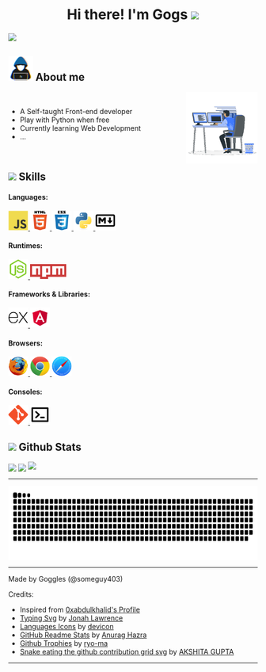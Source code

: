 <h1 align="center"> Hi there! I'm Gogs <img src="https://media.giphy.com/media/hvRJCLFzcasrR4ia7z/giphy.gif" width="35"></h1>

<img align="center" height="150px" src="https://readme-typing-svg.herokuapp.com?font=Jetbrains+Mono&size=21&pause=1000&center=true&vCenter=true&width=435&lines=Front-end+Developer;HyperText+Markup+Language+(HTML);Cascading+Style+Sheets+(CSS);Javascript+(JS)">

## <img src = "https://github.com/0xAbdulKhalid/0xAbdulKhalid/raw/main/assets/mdImages/about_me.gif" width=50px> **About me**

<img align="right" src="https://github.com/0xAbdulKhalid/0xAbdulKhalid/raw/main/assets/mdImages/Right_Side.gif" width=145px>

<br>

- A Self-taught Front-end developer
- Play with Python when free
- Currently learning Web Development
- ...

<br>

## <img src="https://media2.giphy.com/media/QssGEmpkyEOhBCb7e1/giphy.gif?cid=ecf05e47a0n3gi1bfqntqmob8g9aid1oyj2wr3ds3mg700bl&rid=giphy.gif" width ="25"><b> Skills</b>

#### <b>Languages:</b>

<a href="https://developer.mozilla.org/en-US/docs/Web/JavaScript" target="_blank">
  <img src="https://raw.githubusercontent.com/devicons/devicon/master/icons/javascript/javascript-original.svg" alt="javascript" width="40" height="40"/>
</a>

<a href="https://www.w3.org/html/" target="_blank">
  <img src="https://raw.githubusercontent.com/devicons/devicon/master/icons/html5/html5-original-wordmark.svg" alt="html5" width="40" height="40"/>
</a>

<a href="https://developer.mozilla.org/en-US/docs/Web/CSS" target="_blank">
  <img src="https://raw.githubusercontent.com/devicons/devicon/master/icons/css3/css3-original-wordmark.svg" alt="css3" width="40" height="40"/>
</a>

<a href="https://www.python.org/" target="_blank">
  <img src="https://github.com/devicons/devicon/raw/master/icons/python/python-original.svg" alt="python" width="40" height="40"/>
</a>

<a href="https://www.markdownguide.org" target="_blank">
<img src="./markdown.svg" alt="markdown" height="40"/>
</a>

#### <b>Runtimes:</b>

<a href="https://nodejs.org" target="_blank">
  <img src="https://raw.githubusercontent.com/devicons/devicon/master/icons/nodejs/nodejs-original.svg" alt="nodejs" height="40" />
</a>

<a href="https://www.npmjs.com/" target="_blank">
  <img src="./npm.svg" alt="npm" height="30" />
</a>

#### <b>Frameworks & Libraries:</b>

<a href="https://expressjs.com" target="_blank">
 <img src="./express.svg" alt="expressjs" height="40"/>
</a>

<a href="https://angular.io/" target="_blank">
  <img src="./angular.svg" alt="angular" height="40">
</a>

#### <b>Browsers:</b>

<a href="https://www.mozilla.org/en-US/firefox/new/" target="_blank">
  <img src="https://raw.githubusercontent.com/devicons/devicon/master/icons/firefox/firefox-original.svg" alt="firefox" height="40" />
</a>

<a href="https://www.google.com/intl/en/chrome/?brand=YTUH&gclid=CjwKCAiAv9ucBhBXEiwA6N8nYE-8d8ABtQ2xVFaon20nqhSg7o5xDZPbCUncfevoiGgaUdz-KK_NdhoCe2QQAvD_BwE&gclsrc=aw.ds" target="_blank">
  <img src="https://raw.githubusercontent.com/devicons/devicon/master/icons/chrome/chrome-original.svg" alt="chrome" height="40" />
</a>

<a href="https://apps.apple.com/us/app/safari/id1146562112" target="_blank">
  <img src="https://raw.githubusercontent.com/devicons/devicon/master/icons/safari/safari-original.svg" alt="safari" height="40" />
</a>

#### <b>Consoles:</b>

<a href="https://git-scm.com/" target="_blank">
  <img src="https://raw.githubusercontent.com/devicons/devicon/master/icons/git/git-original.svg" alt="git" height="40" />
</a>

<img src="./terminal.svg" alt="terminal" height="40" />

## <img src="https://camo.githubusercontent.com/c0a1ff533f2a741658eb8a0551bd70fb541825ef55f07e8c761aa2795d2e0dfd/68747470733a2f2f6d656469612e67697068792e636f6d2f6d656469612f6959384352426451584f444a5343455249722f67697068792e676966" width="30"><b> Github Stats</b>

<img align="center" height="150px" src="https://github-readme-stats-git-masterrstaa-rickstaa.vercel.app/api?username=gogglesgogs&show_icons=true&theme=dark">

<img align="center" height="150px" src="https://github-readme-stats-git-masterrstaa-rickstaa.vercel.app/api/top-langs/?username=gogglesgogs&layout=compact&theme=dark">

<img src="https://github-profile-trophy.vercel.app/?username=gogglesgogs&theme=onestar">

<hr>

<img align="center" height="150px" src="./snake.svg">

<hr>

Made by Goggles (@someguy403)

Credits:

- Inspired from [0xabdulkhalid's Profile](https://github.com/0xabdulkhalid/0xabdulkhalid)
- [Typing Svg](https://readme-typing-svg.herokuapp.com) by [Jonah Lawrence](https://github.com/denvercoder1)
- [Languages Icons](https://devicon.dev/) by [devicon](https://github.com/devicons)
- [GitHub Readme Stats](https://github.com/anuraghazra/github-readme-stats) by [Anurag Hazra](https://github.com/anuraghazra)
- [Github Trophies](https://github.com/ryo-ma/github-profile-trophy) by [ryo-ma](https://github.com/ryo-ma)
- [Snake eating the github contribution grid svg](https://github.com/akshitagupta15june/akshitagupta15june/blob/output/github-contribution-grid-snake.svg) by [AKSHITA GUPTA](https://github.com/akshitagupta15june)

<hr>
